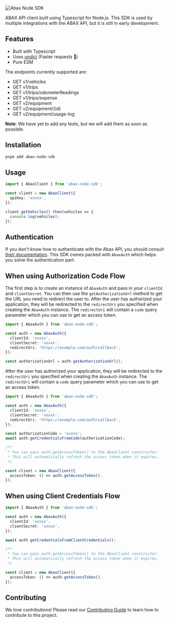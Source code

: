 <img src="https://github.com/bjerkio/abax-node-sdk/raw/main/.github/logo.svg" alt="Abax Node SDK">

ABAX API client built using Typescript for Node.js. This SDK is used by multiple
integrations with the ABAX API, but it is still in early development.

## Features

- Built with Typescript
- Uses [undici](https://github.com/nodejs/undici) (Faster requests 🚀)
- Pure ESM

The endpoints currently supported are:

- GET v1/vehicles
- GET v1/trips
- GET v1/trips/odometerReadings
- GET v1/trips/expense
- GET v2/equipment
- GET v2/equipment/{id}
- GET v2/equipment/usage-log

**Note**: We have yet to add any tests, but we will add them as soon as
possible.

## Installation

```bash
pnpm add abax-node-sdk
```

## Usage

```typescript
import { AbaxClient } from 'abax-node-sdk';

const client = new AbaxClient({
  apiKey: 'xxxxx',
});

client.getVehicles().then(vehicles => {
  console.log(vehicles);
});
```

## Authentication

If you don't know how to authenticate with the Abax API, you should consult
[their documentation][abax-auth-docs]. This SDK comes packed with `AbaxAuth`
which helps you solve the authentication part.

## When using Authorization Code Flow

The first step is to create an instance of `AbaxAuth` and pass in your
`clientId` and `clientSecret`. You can then use the `getAuthorizationUrl` method
to get the URL you need to redirect the user to. After the user has authorized
your application, they will be redirected to the `redirectUri` you specified
when creating the `AbaxAuth` instance. The `redirectUri` will contain a `code`
query parameter which you can use to get an access token.

```typescript
import { AbaxAuth } from 'abax-node-sdk';

const auth = new AbaxAuth({
  clientId: 'xxxxx',
  clientSecret: 'xxxxx',
  redirectUri: 'https://example.com/auth/callback',
});

const authorizationUrl = auth.getAuthorizationUrl();
```

After the user has authorized your application, they will be redirected to the
`redirectUri` you specified when creating the `AbaxAuth` instance. The
`redirectUri` will contain a `code` query parameter which you can use to get an
access token.

```typescript
import { AbaxAuth } from 'abax-node-sdk';

const auth = new AbaxAuth({
  clientId: 'xxxxx',
  clientSecret: 'xxxxx',
  redirectUri: 'https://example.com/auth/callback',
});

const authorizationCode = 'xxxxx';
await auth.getCredentialsFromCode(authorizationCode);

/**
 * You can pass auth.getAccessToken() to the AbaxClient constructor.
 * This will automatically refresh the access token when it expires.
 */

const client = new AbaxClient({
  accessToken: () => auth.getAccessToken(),
});
```

## When using Client Credentials Flow

```typescript
import { AbaxAuth } from 'abax-node-sdk';

const auth = new AbaxAuth({
  clientId: 'xxxxx',
  clientSecret: 'xxxxx',
});

await auth.getCredentialsFromClientCredentials();

/**
 * You can pass auth.getAccessToken() to the AbaxClient constructor.
 * This will automatically refresh the access token when it expires.
 */

const client = new AbaxClient({
  accessToken: () => auth.getAccessToken(),
});
```

[abax-auth-docs]:
  https://developers.abax.cloud/getting-started#authentication-and-authorization-details

## Contributing

We love contributions! Please read our [Contributing Guide](CONTRIBUTING.md) to
learn how to contribute to this project.
